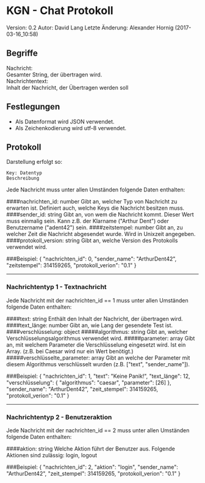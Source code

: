 
# KGN - Chat Protokoll


Version: 0.2 
Autor: David Lang
Letzte Änderung: Alexander Hornig (2017-03-16_10:58)  

## Begriffe


Nachricht:  
Gesamter String, der übertragen wird.  
Nachrichtentext:  
Inhalt der Nachricht, der Übertragen werden soll  

## Festlegungen


  * Als Datenformat wird JSON verwendet. 
  * Als Zeichenkodierung wird utf-8 verwendet.

## Protokoll

Darstellung erfolgt so:

    Key: Datentyp  
    Beschreibung  

Jede Nachricht muss unter allen Umständen folgende Daten enthalten:

 
####nachrichten_id: number 
Gibt an, welcher Typ von Nachricht zu erwarten ist. Definiert auch, welche Keys die Nachricht besitzen muss.  
####sender_id: string
Gibt an, von wem die Nachricht kommt. Dieser Wert muss einmalig sein. Kann z.B. der Klarname ("Arthur Dent") oder Benutzername ("adent42") sein.
####zeitstempel: number
Gibt an, zu welcher Zeit die Nachricht abgesendet wurde. Wird in Unixzeit angegeben.
####protokoll_version: string
Gibt an, welche Version des Protokolls verwendet wird.

###Beispiel:
    {
      "nachrichten_id": 0,
      "sender_name": "ArthurDent42",
      "zeitstempel": 314159265,
      "protokoll_verion": "0.1"
    } 

----

### Nachrichtentyp 1 - Textnachricht

Jede Nachricht mit der nachrichten_id == 1 muss unter allen Umständen folgende Daten enthalten: 

####text: string
Enthält den Inhalt der Nachricht, der übertragen wird.
####text_länge: number
Gibt an, wie Lang der gesendete Test ist.
####verschlüsselung: object
#####algorithmus: string
Gibt an, welcher Verschlüsselungsalgorithmus verwendet wird.
#####parameter: array
Gibt an, mit welchem Parameter die Verschlüsselung eingesetzt wird. Ist ein Array. (z.B. bei Caesar wird nur ein Wert benötigt.)
#####verschlüsselte_parameter: array
Gibt an welche der Parameter mit diesem Algorithmus verschlüsselt wurden (z.B. ["text", "sender_name"]).

###Beispiel:
    {
      "nachrichten_id": 1,
      "text": "Keine Panik!",
      "text_länge": 12,
      "verschlüsselung": 
      {
        "algorithmus": "caesar",
        "parameter": [26]
      },
      "sender_name": "ArthurDent42",
      "zeit_stempel": 314159265,
      "protokoll_verion": "0.1"
    }
   

----

### Nachrichtentyp 2 - Benutzeraktion

Jede Nachricht mit der nachrichten_id == 2 muss unter allen Umständen folgende Daten enthalten: 


####aktion: string
Welche Aktion führt der Benutzer aus.
Folgende Aktionen sind zulässig: login, logout

###Beispiel:
    {
      "nachrichten_id": 2,
      "aktion": "login",
      "sender_name": "ArthurDent42",
      "zeit_stempel": 314159265,
      "protokoll_verion": "0.1"
    }
